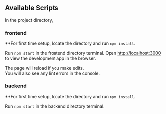 ## Available Scripts

In the project directory, 

### frontend

**For first time setup, locate the directory and run `npm install`.

Run `npm start` in the frontend directory terminal.
Open [http://localhost:3000](http://localhost:3000) to view the development app in the browser.

The page will reload if you make edits.\
You will also see any lint errors in the console.

### backend

**For first time setup, locate the directory and run `npm install`.

Run `npm start` in the backend directory terminal.
